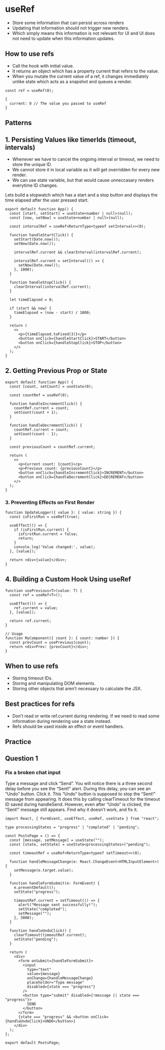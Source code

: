 # useRef

- Store some information that can persist across renders
- Updating that information should not trigger new renders.
- Which simply means this information is not relevant for UI and UI does not need to update when this information updates.


## How to use refs

- Call the hook with initial value.
- It returns an object which has a property current that refers to the value.
- When you mutate the current value of a ref, it changes immediately unlike state which acts as a snapshot and queues a render.

```tsx
const ref = useRef(0);

{ 
  current: 0 // The value you passed to useRef
}
```

## Patterns

## 1. Persisting Values like timerIds (timeout, intervals)

- Whenever we have to cancel the ongoing interval or timeout, we need to store the unique ID.
- We cannot store it in local variable as it will get overridden for every new render.
- We can use state variable, but that would cause unneccasary renders everytime ID changes.

Lets build a stopwatch which has a start and a stop button and displays the time elapsed after the user pressed start.

```tsx
export default function App() {
  const [start, setStart] = useState<number | null>(null);
  const [now, setNow] = useState<number | null>(null);

  const intervalRef = useRef<ReturnType<typeof setInterval>>(0);

  function handleStartClick() {
    setStart(Date.now());
    setNow(Date.now());

    intervalRef.current && clearInterval(intervalRef.current);

    intervalRef.current = setInterval(() => {
      setNow(Date.now());
    }, 1000);
  }

  function handleStopClick() {
    clearInterval(intervalRef.current);
  }

  let timeElapsed = 0;

  if (start && now) {
    timeElapsed = (now - start) / 1000;
  }

  return (
    <>
      <p>{timeElapsed.toFixed(3)}</p>
      <button onClick={handleStartClick}>START</button>
      <button onClick={handleStopClick}>STOP</button>
    </>
  );
}
```


## 2. Getting Previous Prop or State

```tsx
export default function App() {
  const [count, setCount] = useState(0);

  const countRef = useRef(0);

  function handleIncrementClick() {
    countRef.current = count;
    setCount(count + 1);
  }

  function handleDecrementClick() {
    countRef.current = count;
    setCount(count - 1);
  }

  const previousCount = countRef.current;

  return (
    <>
      <p>Current count: {count}</p>
      <p>Previous count: {previousCount}</p>
      <button onClick={handleIncrementClick}>INCREMENT</button>
      <button onClick={handleDecrementClick}>DECREMENT</button>
    </>
  );
}
```

### 3. Preventing Effects on First Render

```tsx
function UpdateLogger({ value }: { value: string }) {
  const isFirstRun = useRef(true);

  useEffect(() => {
    if (isFirstRun.current) {
      isFirstRun.current = false;
      return;
    }
    console.log('Value changed:', value);
  }, [value]);

  return <div>{value}</div>;
}

```

## 4. Building a Custom Hook Using useRef

```tsx
function usePrevious<T>(value: T) {
  const ref = useRef<T>();

  useEffect(() => {
    ref.current = value;
  }, [value]);

  return ref.current;
}

// Usage
function MyComponent({ count }: { count: number }) {
  const prevCount = usePrevious(count);
  return <div>Prev: {prevCount}</div>;
}

```

## When to use refs 

- Storing timeout IDs.
- Storing and manipulating DOM elements.
- Storing other objects that aren’t necessary to calculate the JSX.


## Best practices for refs 

- Don’t read or write ref.current during rendering. If we need to read some information during rendering use a state instead.
- Refs should be used inside an effect or event handlers.


## Practice


## Question 1

### Fix a broken chat input 

Type a message and click “Send”. You will notice there is a three second delay before you see the “Sent!” alert. During this delay, you can see an “Undo” button. Click it. This “Undo” button is supposed to stop the “Sent!” message from appearing. It does this by calling clearTimeout for the timeout ID saved during handleSend. However, even after “Undo” is clicked, the “Sent!” message still appears. Find why it doesn’t work, and fix it.

```tsx
import React, { FormEvent, useEffect, useRef, useState } from "react";

type processingStates = "progress" | "completed" | "pending";

const PostsPage = () => {
  const [message, setMessage] = useState("");
  const [state, setState] = useState<processingStates>("pending");

  const timeoutRef = useRef<ReturnType<typeof setTimeout>>(0);

  function handleMessageChange(e: React.ChangeEvent<HTMLInputElement>) {
    setMessage(e.target.value);
  }

  function handleFormSubmit(e: FormEvent) {
    e.preventDefault();
    setState("progress");

    timeoutRef.current = setTimeout(() => {
      alert("Message sent successfully!");
      setState("completed");
      setMessage("");
    }, 3000);
  }

  function handleUndoClick() {
    clearTimeout(timeoutRef.current);
    setState("pending");
  }

  return (
    <div>
      <form onSubmit={handleFormSubmit}>
        <input
          type="text"
          value={message}
          onChange={handleMessageChange}
          placeholder="Type message"
          disabled={state === "progress"}
        />
        <button type="submit" disabled={!message || state === "progress"}>
          SEND
        </button>
      </form>
      {state === "progress" && <button onClick={handleUndoClick}>UNDO</button>}
    </div>
  );
};

export default PostsPage;

```
